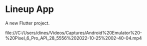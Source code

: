 # Lineup App

A new Flutter project.

file:///C:/Users/dines/Videos/Captures/Android%20Emulator%20-%20Pixel_6_Pro_API_28_5556%202022-10-25%2002-40-04.mp4

